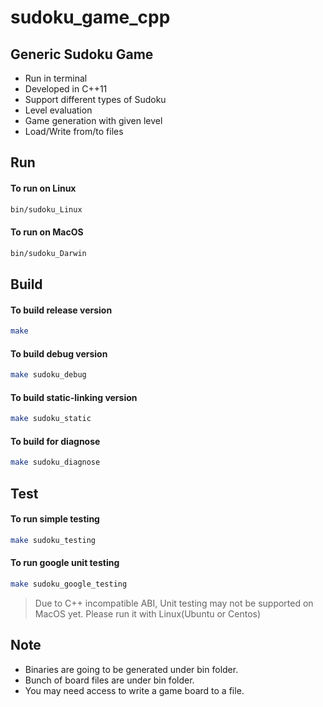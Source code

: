 # sudoku_game_cpp
## Generic Sudoku Game
- Run in terminal 
- Developed in C++11
- Support different types of Sudoku
- Level evaluation
- Game generation with given level
- Load/Write from/to files

## Run

#### To run on Linux
```bash
bin/sudoku_Linux
```

#### To run on MacOS
```bash
bin/sudoku_Darwin
```

## Build

#### To build release version
```bash
make
```
#### To build debug version
```bash
make sudoku_debug
```

#### To build static-linking version
```bash
make sudoku_static
```

#### To build for diagnose
```bash
make sudoku_diagnose
```

## Test

#### To run simple testing
```bash
make sudoku_testing
```

#### To run google unit testing
```bash
make sudoku_google_testing
```
> Due to C++ incompatible ABI, Unit testing may not be supported on MacOS yet. Please run it with Linux(Ubuntu or Centos)


## Note

- Binaries are going to be generated under bin folder.
- Bunch of board files are under bin folder.
- You may need access to write a game board to a file.
